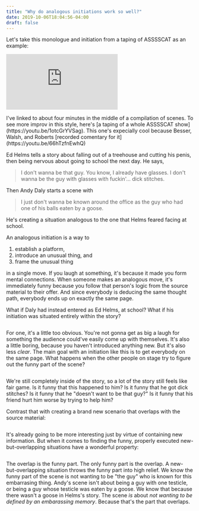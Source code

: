 ```yaml
---
title: "Why do analogous initiations work so well?"
date: 2019-10-06T18:04:56-04:00
draft: false
---
```


Let's take this monologue and initiation from a taping of ASSSSCAT as an example:

<iframe src="https://www.youtube.com/embed/823jR7yJVac?start=1003&end=1236" frameborder="0" allow="accelerometer; autoplay; encrypted-media; gyroscope; picture-in-picture" allowfullscreen></iframe>
<figcaption>
  <p>I've linked to about four minutes in the middle of a compilation of scenes. To see more improv in this style, here's [a taping of a whole ASSSSCAT show](https://youtu.be/1otcGrYVSag). This one's expecially cool because Besser, Walsh, and Roberts [recorded comentary for it](https://youtu.be/66hTzfnEwhQ)</p>
</figcaption>

Ed Helms tells a story about falling out of a treehouse and cutting his penis, then being nervous about going to school the next day. He says,

> I don't wanna be that guy. You know, I already have glasses. I don't wanna be the guy with glasses with fuckin'... dick stitches.

Then Andy Daly starts a scene with

> I just don't wanna be known around the office as the guy who had one of his balls eaten by a goose.

He's creating a situation analogous to the one that Helms feared facing at school.

An analogous initiation is a way to

1. establish a platform,
2. introduce an unusual thing, and
3. frame the unusual thing

in a single move. If you laugh at something, it's because it made you form mental connections. When someone makes an analogous move, it's immediately funny because you follow that person's logic from the source material to their offer. And since everybody is deducing the same thought path, everybody ends up on exactly the same page.

What if Daly had instead entered as Ed Helms, at school? What if his initiation was situated entirely within the story?

<img src="/images/direct-initiation.svg" alt="">

For one, it's a little too obvious. You're not gonna get as big a laugh for something the audience could've easily come up with themselves. It's also a little boring, because you haven't introduced anything new. But it's also less *clear*. The main goal with an initiation like this is to get everybody on the same page. What happens when the other people on stage try to figure out the funny part of the scene?

<img src="/images/direct-initiation-funny.svg" alt="">

We're still completely inside of the story, so a lot of the story still feels like fair game. Is it funny that this happened to him? Is it funny that he got dick stitches? Is it funny that he "doesn't want to be that guy?" Is it funny that his friend hurt him worse by trying to help him?

Contrast that with creating a brand new scenario that overlaps with the source material:

<img src="/images/analogous-initiation.svg" alt="">

It's already going to be more interesting just by virtue of containing new information. But when it comes to finding the funny, properly executed new-but-overlapping situations have a wonderful property:

<img src="/images/analogous-initiation-funny.svg" alt="">

The overlap is the funny part. The only funny part is the overlap. A new-but-overlapping situation throws the funny part into high relief. We know the funny part of the scene is not wanting to be "the guy" who is known for this embarrasing thing. Andy's scene isn't about being a guy with one testicle, or being a guy whose testicle was eaten by a goose. We know that because there wasn't a goose in Helms's story. The scene *is* about *not wanting to be defined by an embarassing memory*. Because that's the part that overlaps.

